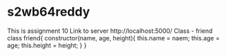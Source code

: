 # s2wb64reddy
This is assignment 10
Link to server http://localhost:5000/
Class - friend class friend{ constructor(name, age, height){
    this.name = naem;
    this.age = age;
    this.height = height;
    }
    }

